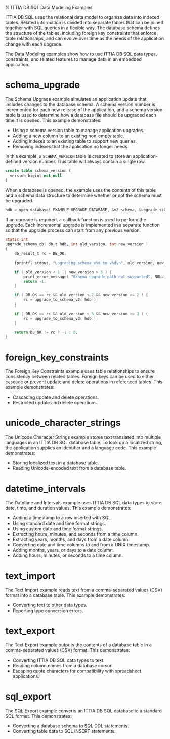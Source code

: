 % ITTIA DB SQL Data Modeling Examples

ITTIA DB SQL uses the relational data model to organize data into indexed tables. Related information is divided into separate tables that can be joined together with SQL queries in a flexible way. The database schema defines the structure of the tables, including foreign key constraints that enforce table relationships, and can evolve over time as the needs of the application change with each upgrade.

The Data Modeling examples show how to use ITTIA DB SQL data types, constraints, and related features to manage data in an embedded application.

# schema_upgrade

The Schema Upgrade example simulates an application update that includes changes to the database schema. A schema version number is incremented for each new release of the application, and a schema version table is used to determine how a database file should be upgraded each time it is opened. This example demonstrates:

 - Using a schema version table to manage application upgrades.
 - Adding a new column to an existing non-empty table.
 - Adding indexes to an existing table to support new queries.
 - Removing indexes that the application no longer needs.

In this example, a `SCHEMA_VERSION` table is created to store an application-defined version number. This table will always contain a single row.

```SQL
create table schema_version (
  version bigint not null
)
```

When a database is opened, the example uses the contents of this table and a schema data structure to determine whether or not the schema must be upgraded.

```C
hdb = open_database( EXAMPLE_UPGRADE_DATABASE, &v2_schema, &upgrade_schema_cb );
```

If an upgrade is required, a callback function is used to perform the upgrade. Each incremental upgrade is implemented in a separate function so that the upgrade process can start from any previous version.

```C
static int
upgrade_schema_cb( db_t hdb, int old_version, int new_version )
{
    db_result_t rc = DB_OK;

    fprintf( stdout, "Upgrading schema v%d to v%d\n", old_version, new_version );

    if ( old_version < 1 || new_version > 3 ) {
        print_error_message( "Schema upgrade path not supported", NULL );
        return -1;
    }

    if ( DB_OK == rc && old_version < 2 && new_version >= 2 ) {
        rc = upgrade_to_schema_v2( hdb );
    }

    if ( DB_OK == rc && old_version < 3 && new_version >= 3 ) {
        rc = upgrade_to_schema_v3( hdb );
    }

    return DB_OK != rc ? -1 : 0;
}
```

# foreign_key_constraints

The Foreign Key Constraints example uses table relationships to ensure consistency between related tables. Foreign keys can be used to either cascade or prevent update and delete operations in referenced tables. This example demonstrates:

 - Cascading update and delete operations.
 - Restricted update and delete operations.

# unicode_character_strings

The Unicode Character Strings example stores text translated into multiple languages in an ITTIA DB SQL database table. To look up a localized string, the application supplies an identifier and a language code. This example demonstrates:

 - Storing localized text in a database table.
 - Reading Unicode-encoded text from a database table.

# datetime_intervals

The Datetime and Intervals example uses ITTIA DB SQL data types to store date, time, and duration values. This example demonstrates:

 - Adding a timestamp to a row inserted with SQL.
 - Using standard date and time format strings.
 - Using custom date and time format strings.
 - Extracting hours, minutes, and seconds from a time column.
 - Extracting years, months, and days from a date column.
 - Converting date and time columns to and from a UNIX timestamp.
 - Adding months, years, or days to a date column.
 - Adding hours, minutes, or seconds to a time column.

# text_import

The Text Import example reads text from a comma-separated values (CSV) format into a database table. This example demonstrates:

 - Converting text to other data types.
 - Reporting type conversion errors.

# text_export

The Text Export example outputs the contents of a database table in a comma-separated values (CSV) format. This demonstrates:

 - Converting ITTIA DB SQL data types to text.
 - Reading column names from a database cursor.
 - Escaping quote characters for compatibility with spreadsheet applications.

# sql_export

The SQL Export example converts an ITTIA DB SQL database to a standard SQL format. This demonstrates:

 - Converting a database schema to SQL DDL statements.
 - Converting table data to SQL INSERT statements.
